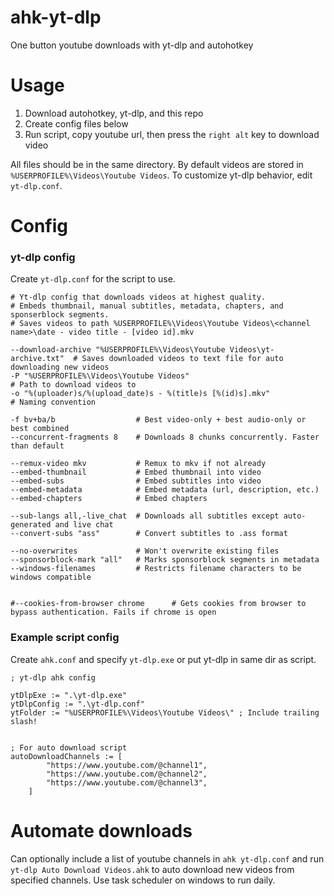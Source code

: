 # ahk-yt-dlp
One button youtube downloads with yt-dlp and autohotkey

# Usage
1. Download autohotkey, yt-dlp, and this repo
2. Create config files below
3. Run script, copy youtube url, then press the `right alt` key to download video

All files should be in the same directory.
By default videos are stored in `%USERPROFILE%\Videos\Youtube Videos`. To customize yt-dlp behavior, edit `yt-dlp.conf`.

# Config

### yt-dlp config

Create `yt-dlp.conf` for the script to use.

```
# Yt-dlp config that downloads videos at highest quality.
# Embeds thumbnail, manual subtitles, metadata, chapters, and sponserblock segments.
# Saves videos to path %USERPROFILE%\Videos\Youtube Videos\<channel name>\date - video title - [video id].mkv

--download-archive "%USERPROFILE%\Videos\Youtube Videos\yt-archive.txt"  # Saves downloaded videos to text file for auto downloading new videos
-P "%USERPROFILE%\Videos\Youtube Videos"                                 # Path to download videos to
-o "%(uploader)s/%(upload_date)s - %(title)s [%(id)s].mkv"               # Naming convention

-f bv+ba/b                  # Best video-only + best audio-only or best combined
--concurrent-fragments 8    # Downloads 8 chunks concurrently. Faster than default

--remux-video mkv           # Remux to mkv if not already
--embed-thumbnail           # Embed thumbnail into video
--embed-subs                # Embed subtitles into video
--embed-metadata            # Embed metadata (url, description, etc.)
--embed-chapters            # Embed chapters

--sub-langs all,-live_chat  # Downloads all subtitles except auto-generated and live chat
--convert-subs "ass"        # Convert subtitles to .ass format

--no-overwrites             # Won't overwrite existing files
--sponsorblock-mark "all"   # Marks sponsorblock segments in metadata
--windows-filenames         # Restricts filename characters to be windows compatible


#--cookies-from-browser chrome      # Gets cookies from browser to bypass authentication. Fails if chrome is open
```

### Example script config

Create `ahk.conf` and specify `yt-dlp.exe` or put yt-dlp in same dir as script.

```ahk
; yt-dlp ahk config

ytDlpExe := ".\yt-dlp.exe"
ytDlpConfig := ".\yt-dlp.conf"
ytFolder := "%USERPROFILE%\Videos\Youtube Videos\" ; Include trailing slash!


; For auto download script
autoDownloadChannels := [
        "https://www.youtube.com/@channel1",
        "https://www.youtube.com/@channel2",
        "https://www.youtube.com/@channel3",
    ]
```

# Automate downloads

Can optionally include a list of youtube channels in `ahk yt-dlp.conf` and run `yt-dlp Auto Download Videos.ahk` to auto download new videos from specified channels. Use task scheduler on windows to run daily.
